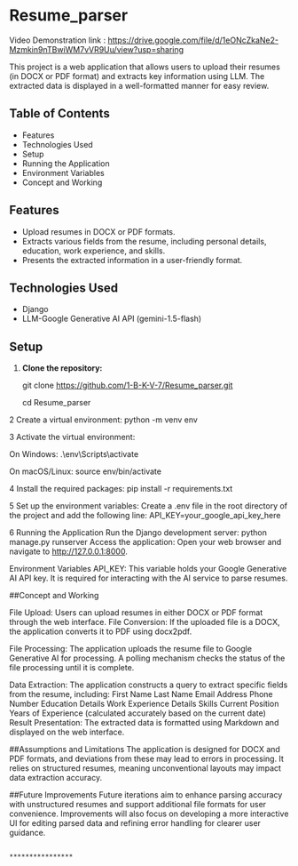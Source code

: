 # Resume_parser

Video Demonstration link : https://drive.google.com/file/d/1eONcZkaNe2-Mzmkin9nTBwiWM7vVR9Uu/view?usp=sharing  

This project is a web application that allows users to upload their resumes (in DOCX or PDF format) and extracts key information using LLM. The extracted data is displayed in a well-formatted manner for easy review.

## Table of Contents

- Features
- Technologies Used
- Setup
- Running the Application
- Environment Variables
- Concept and Working


## Features

- Upload resumes in DOCX or PDF formats.
- Extracts various fields from the resume, including personal details, education, work experience, and skills.
- Presents the extracted information in a user-friendly format.

## Technologies Used

- Django
- LLM-Google Generative AI API (gemini-1.5-flash)

## Setup

1. **Clone the repository:**
   
   git clone https://github.com/1-B-K-V-7/Resume_parser.git
   
   cd Resume_parser

2 Create a virtual environment: python -m venv env

3 Activate the virtual environment:

On Windows: .\env\Scripts\activate

On macOS/Linux: source env/bin/activate

4 Install the required packages:
pip install -r requirements.txt

5 Set up the environment variables:
Create a .env file in the root directory of the project and add the following line: API_KEY=your_google_api_key_here

6 Running the Application
Run the Django development server: python manage.py runserver
Access the application: Open your web browser and navigate to http://127.0.0.1:8000.

Environment Variables
API_KEY: This variable holds your Google Generative AI API key. It is required for interacting with the AI service to parse resumes.


##Concept and Working

File Upload: Users can upload resumes in either DOCX or PDF format through the web interface.
File Conversion: If the uploaded file is a DOCX, the application converts it to PDF using docx2pdf.

File Processing:
The application uploads the resume file to Google Generative AI for processing.
A polling mechanism checks the status of the file processing until it is complete.

Data Extraction: The application constructs a query to extract specific fields from the resume, including:
First Name
Last Name
Email Address
Phone Number
Education Details
Work Experience Details
Skills
Current Position
Years of Experience (calculated accurately based on the current date)
Result Presentation: The extracted data is formatted using Markdown and displayed on the web interface.

##Assumptions and Limitations
The application is designed for DOCX and PDF formats, and deviations from these may lead to errors in processing. It relies on structured resumes, meaning unconventional layouts may impact data extraction accuracy.

##Future Improvements
Future iterations aim to enhance parsing accuracy with unstructured resumes  and support additional file formats for user convenience. Improvements will also focus on developing a more interactive UI for editing parsed data and refining error handling for clearer user guidance.

                                                           ****************
